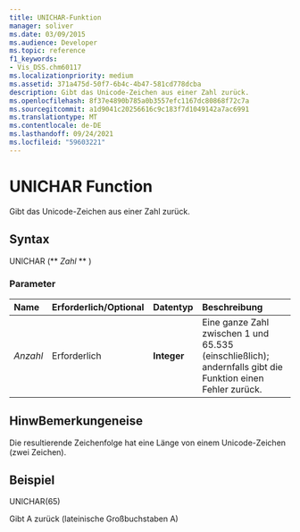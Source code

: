 ```yaml
---
title: UNICHAR-Funktion
manager: soliver
ms.date: 03/09/2015
ms.audience: Developer
ms.topic: reference
f1_keywords:
- Vis_DSS.chm60117
ms.localizationpriority: medium
ms.assetid: 371a475d-50f7-6b4c-4b47-581cd778dcba
description: Gibt das Unicode-Zeichen aus einer Zahl zurück.
ms.openlocfilehash: 8f37e4890b785a0b3557efc1167dc80868f72c7a
ms.sourcegitcommit: a1d9041c20256616c9c183f7d1049142a7ac6991
ms.translationtype: MT
ms.contentlocale: de-DE
ms.lasthandoff: 09/24/2021
ms.locfileid: "59603221"
---
```

# <a name="unichar-function"></a>UNICHAR Function

Gibt das Unicode-Zeichen aus einer Zahl zurück. 
  
## <a name="syntax"></a>Syntax

UNICHAR (** *Zahl* ** ) 
  
### <a name="parameters"></a>Parameter

|**Name**|**Erforderlich/Optional**|**Datentyp**|**Beschreibung**|
|:-----|:-----|:-----|:-----|
| _Anzahl_ <br/> |Erforderlich  <br/> |**Integer** <br/> |Eine ganze Zahl zwischen 1 und 65.535 (einschließlich); andernfalls gibt die Funktion einen Fehler zurück.  <br/> |
   
## <a name="remarks"></a>HinwBemerkungeneise

Die resultierende Zeichenfolge hat eine Länge von einem Unicode-Zeichen (zwei Zeichen). 
  
## <a name="example"></a>Beispiel

UNICHAR(65) 
  
Gibt A zurück (lateinische Großbuchstaben A) 
  

